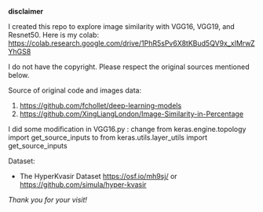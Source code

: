 **disclaimer**

I created this repo to explore image similarity with VGG16, VGG19, and Resnet50. Here is my colab: https://colab.research.google.com/drive/1PhR5sPv6X8tKBud5QV9x_xIMrwZYhGS8

I do not have the copyright. Please respect the original sources mentioned below.

Source of original code and images data:
1.  https://github.com/fchollet/deep-learning-models
2. https://github.com/XingLiangLondon/Image-Similarity-in-Percentage

I did some modification in VGG16.py : change from keras.engine.topology import get_source_inputs to from keras.utils.layer_utils import get_source_inputs

Dataset:
- The HyperKvasir Dataset https://osf.io/mh9sj/ or https://github.com/simula/hyper-kvasir


*Thank you for your visit!*
